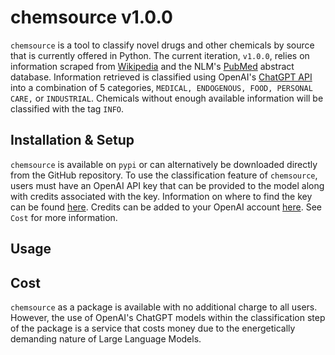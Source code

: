 # chemsource v1.0.0
`chemsource` is a tool to classify novel drugs and other chemicals by source that is currently offered in Python. The current iteration, `v1.0.0`, relies on information scraped from [Wikipedia](https://www.wikipedia.org/) and the NLM's [PubMed](https://pubmed.ncbi.nlm.nih.gov/) abstract database. Information retrieved is classified using OpenAI's [ChatGPT API](https://platform.openai.com/docs/api-reference) into a combination of 5 categories, `MEDICAL, ENDOGENOUS, FOOD, PERSONAL CARE,` or `INDUSTRIAL`. Chemicals without enough available information will be classified with the tag `INFO`.

## Installation & Setup
`chemsource` is available on `pypi` or can alternatively be downloaded directly from the GitHub repository. To use the classification feature of `chemsource`, users must have an OpenAI API key that can be provided to the model along with credits associated with the key. Information on where to find the key can be found [here](https://help.openai.com/en/articles/4936850-where-do-i-find-my-openai-api-key). Credits can be added to your OpenAI account [here](https://platform.openai.com/account/billing/overview). 
See `Cost` for more information.

## Usage

## Cost
`chemsource` as a package is available with no additional charge to all users. However, the use of OpenAI's ChatGPT models within the classification step of the package is a service that costs money due to the energetically demanding nature of Large Language Models. 